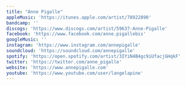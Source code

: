 ```yaml
---
title: "Anne Pigalle"
appleMusic: 'https://itunes.apple.com/artist/78922890'
bandcamp: ''
discogs: 'https://www.discogs.com/artist/59637-Anne-Pigalle'
facebook: 'https://www.facebook.com/anne.pigallebis'
googleMusic: ''
instagram: 'https://www.instagram.com/annepigalle'
soundcloud: 'https://soundcloud.com/annepigalle'
spotify: 'https://open.spotify.com/artist/3IYiN4B4gc9iUfacjGHqkF'
twitter: 'https://twitter.com/anne_pigalle'
website: 'https://www.annepigalle.com'
youtube: 'https://www.youtube.com/user/langelapine'
---
```

